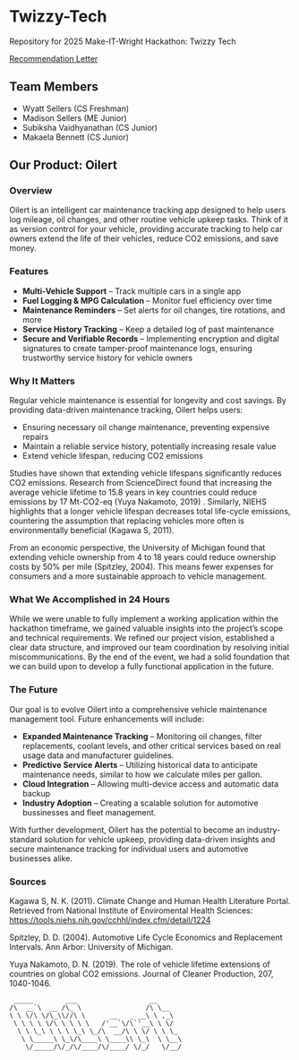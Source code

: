 # Twizzy-Tech
Repository for 2025 Make-IT-Wright Hackathon: Twizzy Tech

[Recommendation Letter](https://github.com/kaelabook/Twizzy-Tech/blob/main/Twizzy%20Tech.pdf)

## Team Members
  - Wyatt Sellers (CS Freshman)
  - Madison Sellers (ME Junior)
  - Subiksha Vaidhyanathan (CS Junior)
  - Makaela Bennett (CS Junior)

## Our Product: Oilert
### Overview
Oilert is an intelligent car maintenance tracking app designed to help users log mileage, oil changes, and other routine vehicle upkeep tasks. Think of it as version control for your vehicle, providing accurate tracking to help car owners extend the life of their vehicles, reduce CO2 emissions, and save money.

### Features
  - **Multi-Vehicle Support** – Track multiple cars in a single app
  - **Fuel Logging & MPG Calculation** – Monitor fuel efficiency over time
  - **Maintenance Reminders** – Set alerts for oil changes, tire rotations, and more
  - **Service History Tracking** – Keep a detailed log of past maintenance
  - **Secure and Verifiable Records** – Implementing encryption and digital signatures to create tamper-proof maintenance logs, ensuring trustworthy service history for vehicle owners

### Why It Matters
Regular vehicle maintenance is essential for longevity and cost savings. By providing data-driven maintenance tracking, Oilert helps users:
  - Ensuring necessary oil change maintenance, preventing expensive repairs
  - Maintain a reliable service history, potentially increasing resale value
  - Extend vehicle lifespan, reducing CO2 emissions

Studies have shown that extending vehicle lifespans significantly reduces CO2 emissions.
Research from ScienceDirect found that increasing the average vehicle lifetime to 15.8 years in key countries could reduce emissions by 17 Mt-CO2-eq (Yuya Nakamoto, 2019) . Similarly, NIEHS highlights that a longer vehicle lifespan decreases total life-cycle emissions, countering the assumption that replacing vehicles more often is environmentally beneficial (Kagawa S, 2011).

From an economic perspective, the University of Michigan found that extending vehicle
ownership from 4 to 18 years could reduce ownership costs by 50% per mile (Spitzley, 2004). This means fewer expenses for consumers and a more sustainable approach
to vehicle management.

### What We Accomplished in 24 Hours
While we were unable to fully implement a working application within the hackathon timeframe, we gained valuable insights into the project’s scope and technical requirements. We refined our project vision, established a clear data structure, and improved our team coordination by resolving initial miscommunications. By the end of the event, we had a solid foundation that we can build upon to develop a fully functional application in the future.

### The Future
Our goal is to evolve Oilert into a comprehensive vehicle maintenance management tool. Future enhancements will include:
  - **Expanded Maintenance Tracking** – Monitoring oil changes, filter replacements, coolant levels, and other critical services based on real usage data and manufacturer guidelines.
  - **Predictive Service Alerts** – Utilizing historical data to anticipate maintenance needs, similar to how we calculate miles per gallon.
  - **Cloud Integration** – Allowing multi-device access and automatic data backup
  - **Industry Adoption** – Creating a scalable solution for automotive bussinesses and fleet management.

With further development, Oilert has the potential to become an industry-standard solution for vehicle upkeep, providing data-driven insights and secure maintenance tracking for individual users and automotive businesses alike.

### Sources
Kagawa S, N. K. (2011). Climate Change and Human Health Literature Portal. Retrieved from National Institute of Enviromental Health Sciences: https://tools.niehs.nih.gov/cchhl/index.cfm/detail/1224

Spitzley, D. D. (2004). Automotive Life Cycle Economics and Replacement Intervals. Ann Arbor: University of Michigan.

Yuya Nakamoto, D. N. (2019). The role of vehicle lifetime extensions of countries on global CO2 emissions. Journal of Cleaner Production, 207, 1040-1046.

```
 _____        ___                  __      
/\  __`\  __ /\_ \                /\ \__   
\ \ \/\ \/\_\\//\ \      __   _ __\ \ ,_\  
 \ \ \ \ \/\ \ \ \ \   /'__`\/\`'__\ \ \/  
  \ \ \_\ \ \ \ \_\ \_/\  __/\ \ \/ \ \ \_ 
   \ \_____\ \_\/\____\ \____\\ \_\  \ \__\
    \/_____/\/_/\/____/\/____/ \/_/   \/__/

```

